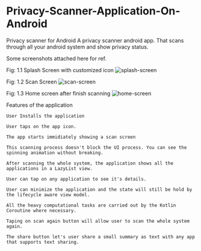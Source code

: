 # Privacy-Scanner-Application-On-Android
Privacy scanner for Android
A privacy scanner android app. That scans through all your android system and show privacy status.

Some screenshots attached here for ref.

Fig: 1.1 Splash Screen with customized icon
![splash-screen](https://github.com/user-attachments/assets/f4792071-f46f-4176-ba48-73647817c85a)

Fig: 1.2 Scan Screen
![scan-screen](https://github.com/user-attachments/assets/f68c9102-fb5a-4853-8ae8-9c846cdf2302)

Fig: 1.3 Home screen after finish scanning
![home-screen](https://github.com/user-attachments/assets/5a25a69e-2592-4f24-b9e9-47e20d6d29a3)

Features of the application

    User Installs the application

    User taps on the app icon.

    The app starts immidiately showing a scan screen

    This scanning process doesn't block the UI process. You can see the spinning animation without breaking.

    After scanning the whole system, the application shows all the applications in a LazyList view.

    User can tap on any application to see it's details.

    User can minimize the application and the state will still be hold by the lifecycle aware view model.

    All the heavy computational tasks are carried out by the Kotlin Coroutine where necessary.

    Taping on scan again button will allow user to scan the whole system again.

    The share button let's user share a small summary as text with any app that supports text sharing.
